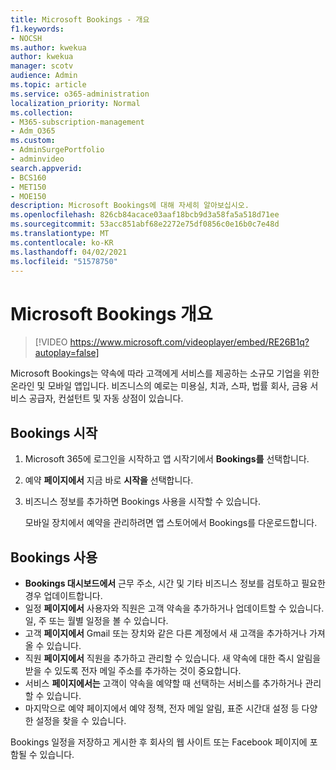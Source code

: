 ```yaml
---
title: Microsoft Bookings - 개요
f1.keywords:
- NOCSH
ms.author: kwekua
author: kwekua
manager: scotv
audience: Admin
ms.topic: article
ms.service: o365-administration
localization_priority: Normal
ms.collection:
- M365-subscription-management
- Adm_O365
ms.custom:
- AdminSurgePortfolio
- adminvideo
search.appverid:
- BCS160
- MET150
- MOE150
description: Microsoft Bookings에 대해 자세히 알아보십시오.
ms.openlocfilehash: 826cb84acace03aaf18bcb9d3a58fa5a518d71ee
ms.sourcegitcommit: 53acc851abf68e2272e75df0856c0e16b0c7e48d
ms.translationtype: MT
ms.contentlocale: ko-KR
ms.lasthandoff: 04/02/2021
ms.locfileid: "51578750"
---
```

# <a name="overview-of-microsoft-bookings"></a>Microsoft Bookings 개요

> [!VIDEO https://www.microsoft.com/videoplayer/embed/RE26B1q?autoplay=false]

Microsoft Bookings는 약속에 따라 고객에게 서비스를 제공하는 소규모 기업을 위한 온라인 및 모바일 앱입니다. 비즈니스의 예로는 미용실, 치과, 스파, 법률 회사, 금융 서비스 공급자, 컨설턴트 및 자동 상점이 있습니다.

## <a name="get-started-with-bookings"></a>Bookings 시작

1. Microsoft 365에 로그인을 시작하고 앱 시작기에서 **Bookings를** 선택합니다.
1. 예약 **페이지에서** 지금 바로 **시작을** 선택합니다.
1. 비즈니스 정보를 추가하면 Bookings 사용을 시작할 수 있습니다.

    모바일 장치에서 예약을 관리하려면 앱 스토어에서 Bookings를 다운로드합니다.

## <a name="use-bookings"></a>Bookings 사용

- **Bookings 대시보드에서** 근무 주소, 시간 및 기타 비즈니스 정보를 검토하고 필요한 경우 업데이트합니다.
- 일정 **페이지에서** 사용자와 직원은 고객 약속을 추가하거나 업데이트할 수 있습니다. 일, 주 또는 월별 일정을 볼 수 있습니다.
- 고객 **페이지에서** Gmail 또는 장치와 같은 다른 계정에서 새 고객을 추가하거나 가져올 수 있습니다.
- 직원 **페이지에서** 직원을 추가하고 관리할 수 있습니다. 새 약속에 대한 즉시 알림을 받을 수 있도록 전자 메일 주소를 추가하는 것이 중요합니다.
- 서비스 **페이지에서는** 고객이 약속을 예약할 때 선택하는 서비스를 추가하거나 관리할 수 있습니다.
- 마지막으로 예약 페이지에서  예약 정책, 전자 메일 알림, 표준 시간대 설정 등 다양한 설정을 찾을 수 있습니다.

Bookings 일정을 저장하고 게시한 후 회사의 웹 사이트 또는 Facebook 페이지에 포함될 수 있습니다.
